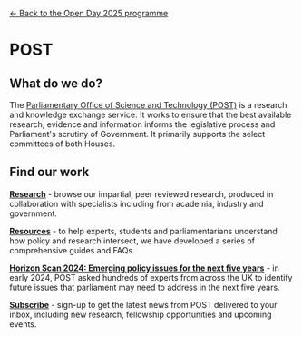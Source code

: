 <a href="../">&larr; Back to the Open Day 2025 programme</a>

# POST

## What do we do?
The [Parliamentary Office of Science and Technology (POST)](https://post.parliament.uk/) is a research and knowledge exchange service. It works to ensure that the best available research, evidence and information informs the legislative process and Parliament's scrutiny of Government. It primarily supports the select committees of both Houses.

## Find our work

**[Research](https://post.parliament.uk/research/)** - browse our impartial, peer reviewed research, produced in collaboration with specialists including from academia, industry and government.

**[Resources](https://post.parliament.uk/resources/)** - to help experts, students and parliamentarians understand how policy and research intersect, we have developed a series of comprehensive guides and FAQs.

**[Horizon Scan 2024: Emerging policy issues for the next five years](https://post.parliament.uk/horizon-scan-2024/)** - in early 2024, POST asked hundreds of experts from across the UK to identify future issues that parliament may need to address in the next five years.

**[Subscribe](https://post.parliament.uk/subscribe/)** - sign-up to get the latest news from POST delivered to your inbox, including new research, fellowship opportunities and upcoming events.